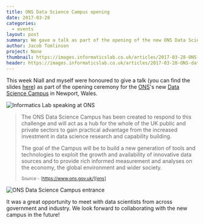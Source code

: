 ```yaml
---
title: ONS Data Science Campus opening
date: 2017-03-28
categories:
  - events
layout: post
summary: We gave a talk as part of the opening of the new ONS Data Science Campus
author: Jacob Tomlinson
project: None
thumbnail: https://images.informaticslab.co.uk/articles/2017-03-28-ONS-data-science-campus/imgID103647748.jpg
header: https://images.informaticslab.co.uk/articles/2017-03-28-ONS-data-science-campus/C76gRaZVQAAjqlI.jpg
---
```


This week Niall and myself were honoured to give a talk (you can find the slides [here][talk-slides]) as part of the opening ceremony for the [ONS][ons]'s new [Data Science Campus][data-science-campus] in Newport, Wales.

![Informatics Lab speaking at ONS](https://images.informaticslab.co.uk/articles/2017-03-28-ONS-data-science-campus/IMG_8994.JPG)

> The ONS Data Science Campus has been created to respond to this challenge and will act as a hub for the whole of the UK public and private sectors to gain practical advantage from the increased investment in data science research and capability building.
>
> The goal of the Campus will be to build a new generation of tools and technologies to exploit the growth and availability of innovative data sources and to provide rich informed measurement and analyses on the economy, the global environment and wider society.
>
> <small>Source - [https://www.ons.gov.uk/][ons]</small>

![ONS Data Science Campus entrance](https://images.informaticslab.co.uk/articles/2017-03-28-ONS-data-science-campus/imgID103647748.jpg)

It was a great opportunity to meet with data scientists from across government and industry. We look forward to collaborating with the new campus in the future!

[data-science-campus]: https://www.ons.gov.uk/aboutus/whatwedo/datasciencecampus
[ons]: https://www.ons.gov.uk/
[talk-slides]: https://speakerdeck.com/jacobtomlinson/the-story-of-the-informatics-lab
